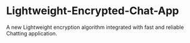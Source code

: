 # Lightweight-Encrypted-Chat-App
A new Lightweight encryption algorithm integrated with fast and reliable Chatting application.
